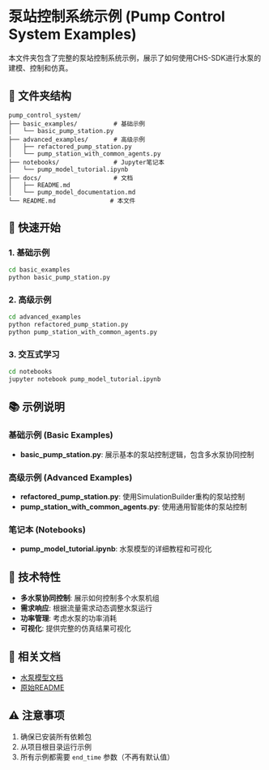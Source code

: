 # 泵站控制系统示例 (Pump Control System Examples)

本文件夹包含了完整的泵站控制系统示例，展示了如何使用CHS-SDK进行水泵的建模、控制和仿真。

## 📁 文件夹结构

```
pump_control_system/
├── basic_examples/          # 基础示例
│   └── basic_pump_station.py
├── advanced_examples/       # 高级示例
│   ├── refactored_pump_station.py
│   └── pump_station_with_common_agents.py
├── notebooks/               # Jupyter笔记本
│   └── pump_model_tutorial.ipynb
├── docs/                    # 文档
│   ├── README.md
│   └── pump_model_documentation.md
└── README.md               # 本文件
```

## 🚀 快速开始

### 1. 基础示例
```bash
cd basic_examples
python basic_pump_station.py
```

### 2. 高级示例
```bash
cd advanced_examples
python refactored_pump_station.py
python pump_station_with_common_agents.py
```

### 3. 交互式学习
```bash
cd notebooks
jupyter notebook pump_model_tutorial.ipynb
```

## 📚 示例说明

### 基础示例 (Basic Examples)
- **basic_pump_station.py**: 展示基本的泵站控制逻辑，包含多水泵协同控制

### 高级示例 (Advanced Examples)
- **refactored_pump_station.py**: 使用SimulationBuilder重构的泵站控制
- **pump_station_with_common_agents.py**: 使用通用智能体的泵站控制

### 笔记本 (Notebooks)
- **pump_model_tutorial.ipynb**: 水泵模型的详细教程和可视化

## 🔧 技术特性

- **多水泵协同控制**: 展示如何控制多个水泵机组
- **需求响应**: 根据流量需求动态调整水泵运行
- **功率管理**: 考虑水泵的功率消耗
- **可视化**: 提供完整的仿真结果可视化

## 📖 相关文档

- [水泵模型文档](docs/pump_model_documentation.md)
- [原始README](docs/README.md)

## ⚠️ 注意事项

1. 确保已安装所有依赖包
2. 从项目根目录运行示例
3. 所有示例都需要 `end_time` 参数（不再有默认值）
